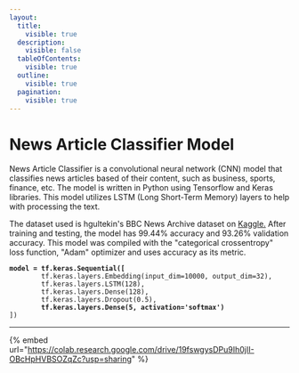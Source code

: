 ```yaml
---
layout:
  title:
    visible: true
  description:
    visible: false
  tableOfContents:
    visible: true
  outline:
    visible: true
  pagination:
    visible: true
---
```


# News Article Classifier Model

News Article Classifier is a convolutional neural network (CNN) model that classifies news articles based of their content, such as business, sports, finance, etc. The model is written in Python using Tensorflow and Keras libraries. This model utilizes LSTM (Long Short-Term Memory) layers to help with processing the text.&#x20;

The dataset used is hgultekin's BBC News Archive dataset on [Kaggle.](https://www.kaggle.com/datasets/hgultekin/bbcnewsarchive) After training and testing, the model has 99.44% accuracy and 93.26% validation accuracy. This model was compiled with the "categorical crossentropy" loss function, "Adam" optimizer and uses accuracy as its metric.

<pre class="language-python"><code class="lang-python"><strong>model = tf.keras.Sequential([
</strong>        tf.keras.layers.Embedding(input_dim=10000, output_dim=32),
        tf.keras.layers.LSTM(128),
        tf.keras.layers.Dense(128),
        tf.keras.layers.Dropout(0.5),
<strong>        tf.keras.layers.Dense(5, activation='softmax')
</strong>])
</code></pre>

***

{% embed url="https://colab.research.google.com/drive/19fswgysDPu9Ih0jII-OBcHpHVBSOZqZc?usp=sharing" %}
